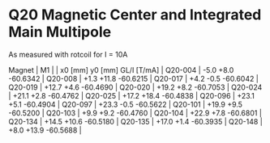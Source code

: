 Q20 Magnetic Center and Integrated Main Multipole
=================================================

As measured with rotcoil for I =  10A

Magnet  |             M1               |
        | x0 [mm]  y0 [mm] GL/I [T/mA] |
Q20-004 |    -5.0     +8.0   -60.6342  |
Q20-008 |    +1.3    +11.8   -60.6215  |
Q20-017 |    +4.2     -0.5   -60.6042  |
Q20-019 |   +12.7     +4.6   -60.4690  |
Q20-020 |   +19.2     +8.2   -60.7053  |
Q20-024 |   +21.1     +2.8   -60.4762  |
Q20-025 |   +17.2    +18.4   -60.4838  |
Q20-096 |   +23.1     +5.1   -60.4904  |
Q20-097 |   +23.3     -0.5   -60.5622  |
Q20-101 |   +19.9     +9.5   -60.5200  |
Q20-103 |    +9.9     +9.2   -60.4760  |
Q20-104 |   +22.9     +7.8   -60.6801  |
Q20-134 |   +14.5    +10.6   -60.5180  |
Q20-135 |   +17.0     +1.4   -60.3935  |
Q20-148 |    +8.0    +13.9   -60.5688  |
